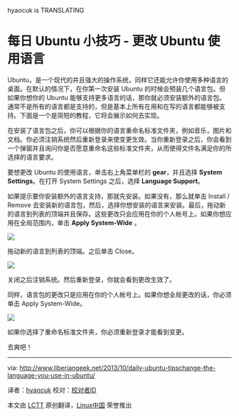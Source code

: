 hyaocuk is TRANSLATING

每日 Ubuntu 小技巧 - 更改 Ubuntu 使用语言
================================================================================
Ubuntu，是一个现代的并且强大的操作系统，同样它还能允许你使用多种语言的桌面。在默认的情况下，在你第一次安装 Ubuntu 的时候会预装几个语言包。但如果你想你的 Ubuntu 能够支持更多语言的话，那你就必须安装额外的语言包。通常不是所有的语言都是支持的，但是基本上所有在用和在写的语言都能够被支持。下面是一个是简短的教程，它将会展示如何去实现。

在安装了语言包之后，你可以根据你的语言重命名标准文件夹，例如音乐，图片和文档。你必须注销系统然后重新登录来使变更生效。当你重新登录之后，你会看到一个弹窗并且询问你是否愿意重命名这些标准文件夹，从而使得文件名满足你的所选择的语言要求。

要想更改 Ubuntu 的使用语言，单击右上角菜单栏的 **gear**，并且选择 **System Settings**。在打开 System Settings 之后，选择 **Language Support**。

如果提示要你安装额外的语言支持，那就先安装。如果没有，那么就单击 Install / Remove 去安装新的语言包，然后，选择你想安装的语言来安装。最后，拖动新的语言到列表的顶端并且保存。这些更改只会应用在你的个人帐号上。如果你想应用在全局范围内，单击 **Apply System-Wide** 。

![](http://www.liberiangeek.net/wp-content/uploads/2013/10/language-ubuntu.png)

拖动新的语言到列表的顶端。之后单击 Close。

![](http://www.liberiangeek.net/wp-content/uploads/2013/10/language-ubuntu-1.png)

关闭之后注销系统。然后重新登录，你就会看到更改生效了。

同样，语言包的更改只是应用在你的个人帐号上。如果你想全局更改的话，你必须单击 Apply System-Wide。

![](http://www.liberiangeek.net/wp-content/uploads/2013/10/language-ubuntu-2.png)

如果你选择了重命名标准文件夹，你必须重新登录才能看到变更。

去爽吧！

--------------------------------------------------------------------------------

via: http://www.liberiangeek.net/2013/10/daily-ubuntu-tipschange-the-language-you-use-in-ubuntu/

译者：[hyaocuk](https://github.com/hyaocuk) 校对：[校对者ID](https://github.com/校对者ID)

本文由 [LCTT](https://github.com/LCTT/TranslateProject) 原创翻译，[Linux中国](http://linux.cn/) 荣誉推出
